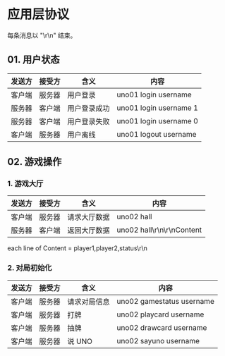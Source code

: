 # 应用层协议

每条消息以 "\r\n" 结束。

## 01. 用户状态

|发送方|接受方|含义|内容|
|---|---|---|---|
|客户端|服务器|用户登录   |uno01 login username|
|服务器|客户端|用户登录成功|uno01 login username 1|
|服务器|客户端|用户登录失败|uno01 login username 0|
|客户端|服务器|用户离线   |uno01 logout username|

## 02. 游戏操作

### 1. 游戏大厅
|发送方|接受方|含义|内容|
|---|---|---|---|
|客户端|服务器|请求大厅数据|uno02 hall|
|服务器|客户端|返回大厅数据|uno02 hall\r\n\r\nContent|

each line of Content = player1,player2,status\r\n

### 2. 对局初始化

|发送方|接受方|含义|内容|
|---|---|---|---|
|客户端|服务器|请求对局信息|uno02 gamestatus username|
|客户端|服务器|打牌|uno02 playcard username|
|客户端|服务器|抽牌|uno02 drawcard username|
|客户端|服务器|说 UNO|uno02 sayuno username|